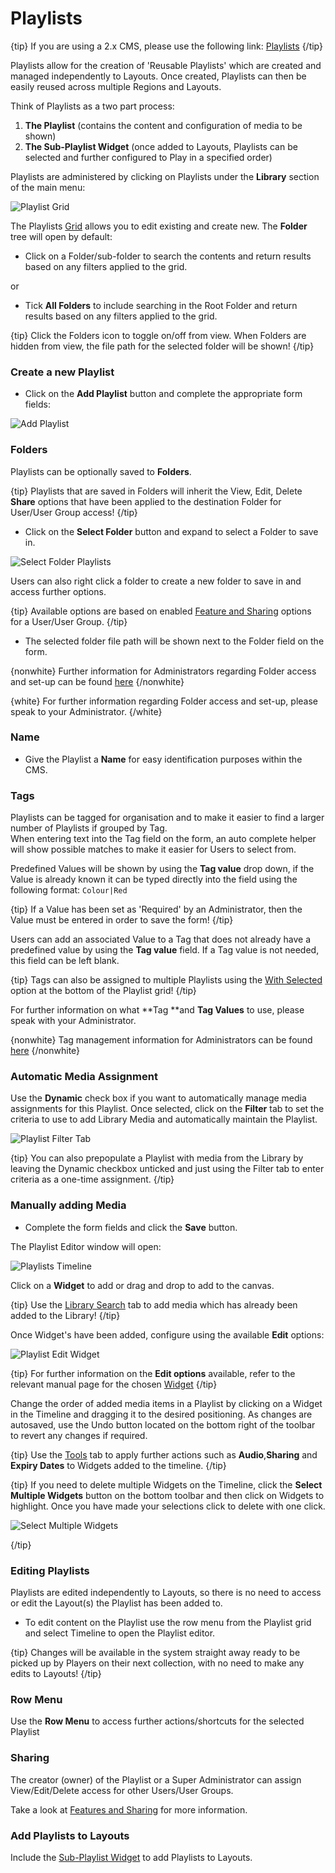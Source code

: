 <!--toc=media-->

# Playlists

{tip}
If you are using a 2.x CMS, please use the following link: [Playlists](media_playlists_2.html)
{/tip}

Playlists allow for the creation of 'Reusable Playlists' which are created and managed independently to Layouts. Once created, Playlists can then be easily reused across multiple Regions and Layouts.

Think of Playlists as a two part process:

1. **The Playlist** (contains the content and configuration of media to be shown)
2. **The Sub-Playlist Widget** (once added to Layouts, Playlists can be selected and further configured to Play in a specified order)

Playlists are administered by clicking on Playlists under the **Library** section of the main menu:

![Playlist Grid](img/v3_media_playlists_grid.png)

The Playlists [Grid](tour_grid.html) allows you to edit existing and create new. The **Folder** tree will open by default:

- Click on a Folder/sub-folder to search the contents and return results based on any filters applied to the grid.

or

- Tick **All Folders** to include searching in the Root Folder and return results based on any filters applied to the grid.

{tip}
Click the Folders icon to toggle on/off from view.  When Folders are hidden from view, the file path for the selected folder will be shown!
{/tip}

### Create a new Playlist

- Click on the **Add Playlist** button and complete the appropriate form fields:


![Add Playlist](img/v3_media_playlists_add.png)

### Folders

Playlists can be optionally saved to **Folders**.

{tip}
Playlists that are saved in Folders will inherit the View, Edit, Delete **Share** options that have been applied to the destination Folder for User/User Group access!
{/tip}

- Click on the **Select Folder** button and expand to select a Folder to save in.

![Select Folder Playlists](img/v3_media_playlists_folder.png)

Users can also right click a folder to create a new folder to save in and access further options.

{tip}
Available options are based on enabled [Feature and Sharing](users_features_and_sharing.html) options for a User/User Group.
{/tip}

- The selected folder file path will be shown next to the Folder field on the form.

{nonwhite}
Further information for Administrators regarding Folder access and set-up can be found [here](https://xibo.org.uk/docs/setup/folders-administration)
{/nonwhite}

{white}
For further information regarding Folder access and set-up, please speak to your Administrator.
{/white}

### Name

- Give the Playlist a **Name** for easy identification purposes within the CMS.


### Tags

Playlists can be tagged for organisation and to make it easier to find a larger number of Playlists if grouped by Tag.  
When entering text into the Tag field on the form, an auto complete helper will show possible matches to make it easier for Users to select from.

Predefined  Values will be shown by using the **Tag value** drop down, if the Value is already known it can be typed directly into the field using the following format: `Colour|Red`

{tip}
If a Value has been set as 'Required' by an Administrator, then the Value must be entered in order to save the form!
{/tip}

Users can add an associated Value to a Tag that does not already have a predefined value by using the **Tag value** field. If a Tag value is not needed, this field can be left blank.

{tip}
Tags can also be assigned to multiple Playlists using the [With Selected](https://xibo.org.uk/manual/en/tour_grids.html#multi-select) option at the bottom of the Playlist grid!
{/tip}

For further information on what **Tag **and **Tag Values** to use, please speak with your Administrator.

{nonwhite}
Tag management information for Administrators can be found [here](https://xibo.org.uk/docs/setup/tags-adding-editing-assigning)
{/nonwhite}

### Automatic Media Assignment

Use the **Dynamic** check box if you want to automatically manage media assignments for this Playlist. 
Once selected, click on the **Filter** tab to set the criteria to use to add Library Media and automatically maintain the Playlist. 

![Playlist Filter Tab](img/v3_media_playlists_filter_tab.png)

{tip}
You can also prepopulate a Playlist with media from the Library by leaving the Dynamic checkbox unticked and just using the Filter tab to enter criteria as a one-time assignment.
{/tip}

### Manually adding Media

- Complete the form fields and click the **Save** button.

The Playlist Editor window will open:

![Playlists Timeline](img/v2.3_media_playlists_timeline.png)

Click on a **Widget** to add or drag and drop to add to the canvas.

{tip}
Use the [Library Search](layouts_library_search.html) tab to add media which has already been added to the Library!
{/tip}

Once Widget's have been added, configure using the available **Edit** options:

![Playlist Edit Widget](img/v3_media_playlists_edit_widget.png)

{tip}
For further information on the **Edit options** available, refer to the relevant manual page for the chosen [Widget](media_modules.html)
{/tip}

Change the order of added media items in a Playlist by clicking on a Widget in the Timeline and dragging it to the desired positioning. As changes are autosaved, use the Undo button located on the bottom right of the toolbar to revert any changes if required.

{tip}
Use the [Tools](layouts_tools.html) tab to apply further actions such as **Audio**,**Sharing** and **Expiry Dates** to Widgets added to the timeline.
{/tip}

{tip}
If you need to delete multiple Widgets on the Timeline, click the **Select Multiple Widgets** button on the bottom toolbar and then click on Widgets to highlight. Once you have made your selections click to delete with one click.

![Select Multiple Widgets](img/v3_media_select_multiple_widgets.png)

{/tip}

### Editing Playlists

Playlists are edited independently to Layouts, so there is no need to access or edit the Layout(s) the Playlist has been added to.

- To edit content on the Playlist use the row menu from the Playlist grid and select Timeline to open the Playlist editor.

{tip}
Changes will be available in the system straight away ready to be picked up by Players on their next collection, with no need to make any edits to Layouts!
{/tip}

### Row Menu

Use the **Row Menu** to access further actions/shortcuts for the selected Playlist

### Sharing

The creator (owner) of the Playlist or a Super Administrator can assign View/Edit/Delete access for other Users/User Groups.

Take a look at [Features and Sharing](users_features_and_sharing.html) for more information.

### Add Playlists to Layouts

Include the [Sub-Playlist Widget](media_module_subplaylist.html) to add Playlists to Layouts.

